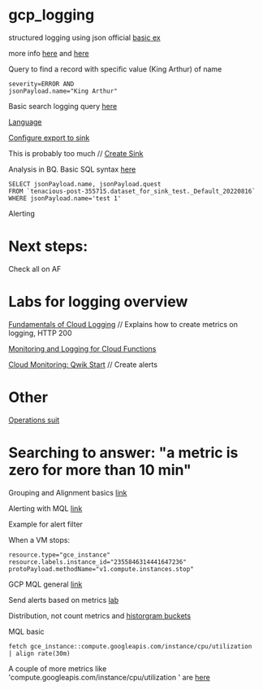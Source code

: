 # gcp_logging

structured logging using json official [basic ex](https://cloud.google.com/logging/docs/samples/logging-write-log-entry)  

more info [here](https://medium.com/google-cloud/structured-logging-in-google-cloud-61ee08898888) and [here](https://medium.com/google-cloud/python-and-stackdriver-logging-2ade460c90e3)

Query to find a record with specific value (King Arthur) of name
```
severity=ERROR AND 
jsonPayload.name="King Arthur"
```

Basic search logging query [here](https://cloud.google.com/logging/docs/view/query-library)

[Language](https://cloud.google.com/logging/docs/view/logging-query-language)

[Configure export to sink](https://cloud.google.com/logging/docs/export/configure_export_v2)

This is probably too much // [Create Sink](https://cloud.google.com/logging/docs/samples/logging-create-sink)

Analysis in BQ. Basic SQL syntax [here](https://www.w3schools.com/sql/sql_where.asp)
```
SELECT jsonPayload.name, jsonPayload.quest
FROM `tenacious-post-355715.dataset_for_sink_test._Default_20220816`
WHERE jsonPayload.name='test 1'
```

Alerting

# Next steps: 

Check all on AF

# Labs for logging overview
[Fundamentals of Cloud Logging](https://partner.cloudskillsboost.google/focuses/42342?catalog_rank=%7B%22rank%22%3A2%2C%22num_filters%22%3A1%2C%22has_search%22%3Atrue%7D&parent=catalog&search_id=17688932) // Explains how to create metrics on logging, HTTP 200 

[Monitoring and Logging for Cloud Functions](https://partner.cloudskillsboost.google/focuses/11617?catalog_rank=%7B%22rank%22%3A11%2C%22num_filters%22%3A1%2C%22has_search%22%3Atrue%7D&parent=catalog&search_id=17688941)

[Cloud Monitoring: Qwik Start](https://partner.cloudskillsboost.google/focuses/11545?catalog_rank=%7B%22rank%22%3A20%2C%22num_filters%22%3A1%2C%22has_search%22%3Atrue%7D&parent=catalog&search_id=17688941) // Create alerts

# Other
[Operations suit](https://medium.com/google-cloud/measuring-reliability-in-gcp-step-by-step-slo-creation-guide-using-cloud-operation-sandbox-99043bd0e70f)

# Searching to answer: "a metric is zero for more than 10 min"

Grouping and Alignment basics [link](https://cloud.google.com/monitoring/api/v3/aggregation)

Alerting with MQL [link](https://cloud.google.com/monitoring/mql/alerts)

Example for alert filter

When a VM stops:  
```
resource.type="gce_instance"
resource.labels.instance_id="2355846314441647236"
protoPayload.methodName="v1.compute.instances.stop"
```

GCP MQL general [link](https://cloud.google.com/monitoring/mql)

Send alerts based on metrics [lab](https://partner.cloudskillsboost.google/focuses/11615?catalog_rank=%7B%22rank%22%3A1%2C%22num_filters%22%3A1%2C%22has_search%22%3Atrue%7D&parent=catalog&search_id=17860031)

Distribution, not count metrics and [historgram buckets](https://cloud.google.com/logging/docs/logs-based-metrics/distribution-metrics)

MQL basic  
```
fetch gce_instance::compute.googleapis.com/instance/cpu/utilization
| align rate(30m)
```

A couple of more metrics like 'compute.googleapis.com/instance/cpu/utilization
' are [here](https://www.dynatrace.com/support/help/how-to-use-dynatrace/infrastructure-monitoring/cloud-platform-monitoring/google-cloud-platform-monitoring/gcp-supported-service-metrics-new/compute-engine-monitoring)
